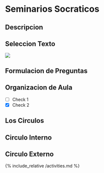 # Seminarios Socraticos

## Descripcion

## Seleccion Texto

![](https://www.dropbox.com/s/cf0bigk8zfxk41r/20171101_095512.jpg)

## Formulacion de Preguntas

## Organizacion de Aula

- [ ] Check 1
- [x] Check 2

## Los Circulos

## Circulo Interno

## Circulo Externo

{% include_relative /activities.md %}
